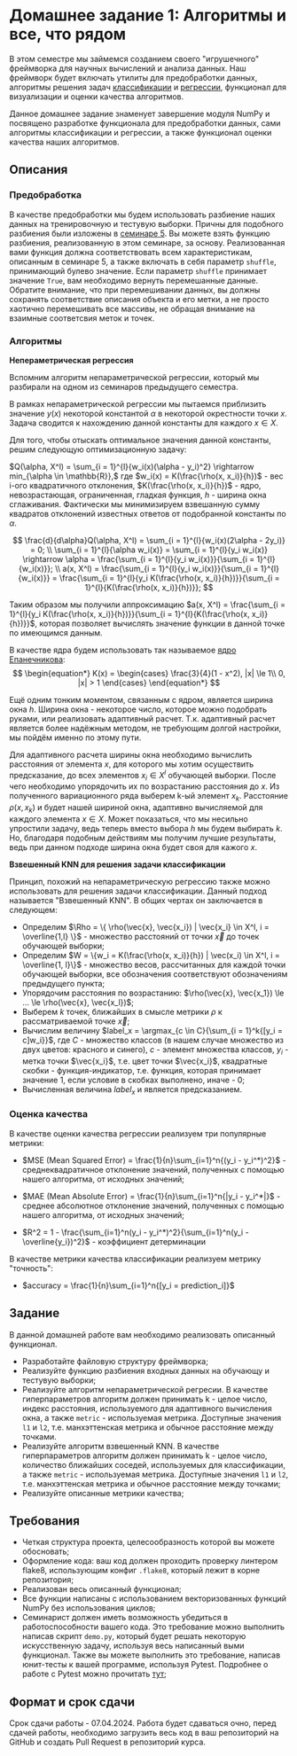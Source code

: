 # Домашнее задание 1: Алгоритмы и все, что рядом

В этом семестре мы займемся созданием своего "игрушечного" фреймворка для научных вычислений и анализа данных. Наш фреймворк будет включать утилиты для предобработки данных, алгоритмы решения задач [классификации](http://www.machinelearning.ru/wiki/index.php?title=%D0%9A%D0%BB%D0%B0%D1%81%D1%81%D0%B8%D1%84%D0%B8%D0%BA%D0%B0%D1%86%D0%B8%D1%8F) и [регрессии](http://www.machinelearning.ru/wiki/index.php?title=%D0%A0%D0%B5%D0%B3%D1%80%D0%B5%D1%81%D1%81%D0%B8%D1%8F), функционал для визуализации и оценки качества алгоритмов.

Данное домашнее задание знаменует завершение модуля NumPy и посвящено разработке функционала для предобработки данных, сами алгоритмы классификации и регрессии, а также функционал оценки качества наших алгоритмов.

## Описания

### Предобработка

В качестве предобработки мы будем использовать разбиение наших данных на тренировочную и тестувую выборки. Причны для подобного разбиения были изложены в [семинаре 5](../../lessons/sem2_lesson05/sem5_313/sem5_numpy_practice.ipynb). Вы можете взять функцию разбиения, реализованную в этом семинаре, за основу. Реализованная вами функция должна соответствовать всем характеристикам, описанным в семинаре 5, а также включать в себя параметр `shuffle`, принимающий булево значение. Если параметр `shuffle` принимает значение `True`, вам необходимо вернуть перемешанные данные. Обратите внимание, что при перемешивании данных, вы должны сохранять соответствие описания объекта и его метки, а не просто хаотично перемешивать все массивы, не обращая внимание на взаимные соответсвия меток и точек.

### Алгоритмы

**Непераметрическая регрессия**

Вспомним алгоритм непараметрической регрессии, который мы разбирали на одном из семинаров предыдущего семестра.

В рамках непараметрической регрессии мы пытаемся приблизить значение $y(x)$ некоторой константой $\alpha$ в некоторой окрестности точки $x$. Задача сводится к нахождению данной константы для каждого $x \in X$.

Для того, чтобы отыскать оптимальное значения данной константы, решим следующую оптимизационную задачу:

$Q(\alpha, X^l) = \sum_{i = 1}^{l}{w_i(x)(\alpha - y_i)^2} \rightarrow min_{\alpha \in \mathbb{R}},$ где $w_i(x) = K(\frac{\rho(x, x_i)}{h})$ - вес i-ого квадратичного отклонения, $K(\frac{\rho(x, x_i)}{h})$ - ядро, невозрастающая, ограниченная, гладкая функция, $h$ - ширина окна сглаживания. Фактически мы минимизируем взвешанную сумму квадратов отклонений известных ответов от подобранной константы по $\alpha$.

$$
\frac{d}{d\alpha}Q(\alpha, X^l) = \sum_{i = 1}^{l}{w_i(x)(2\alpha - 2y_i)} = 0;  
\\ \sum_{i = 1}^{l}{\alpha w_i(x)} = \sum_{i = 1}^{l}{y_i w_i(x)} \rightarrow \alpha = \frac{\sum_{i = 1}^{l}{y_i w_i(x)}}{\sum_{i = 1}^{l}{w_i(x)}};
\\ a(x, X^l) = \frac{\sum_{i = 1}^{l}{y_i w_i(x)}}{\sum_{i = 1}^{l}{w_i(x)}} = \frac{\sum_{i = 1}^{l}{y_i K(\frac{\rho(x, x_i)}{h})}}{\sum_{i = 1}^{l}{K(\frac{\rho(x, x_i)}{h})}};
$$  

Таким образом мы получили аппроксимацию $a(x, X^l) = \frac{\sum_{i = 1}^{l}{y_i K(\frac{\rho(x, x_i)}{h})}}{\sum_{i = 1}^{l}{K(\frac{\rho(x, x_i)}{h})}}$, которая позволяет вычислять значение функции в данной точке по имеющимся данным.

В качестве ядра будем использовать так называемое [ядро Епанечникова](https://ru.wikipedia.org/wiki/%D0%AF%D0%B4%D1%80%D0%BE_(%D1%81%D1%82%D0%B0%D1%82%D0%B8%D1%81%D1%82%D0%B8%D0%BA%D0%B0)):
$$
\begin{equation*}
K(x) = 
 \begin{cases}
   \frac{3}{4}(1 - x^2), |x| \le 1\\
   0, |x| > 1
 \end{cases}
\end{equation*}
$$

Ещё одним тонким моментом, связанным с ядром, является ширина окна $h$. Ширина окна - некоторое число, которое можно подобрать руками, или реализовать адаптивный расчет. Т.к. адаптивный расчет является более надёжным методом, не требующим долгой настройки, мы пойдём именно по этому пути. 

Для адаптивного расчета ширины окна необходимо вычислить расстояния от элемента $x$, для которого мы хотим осуществить предсказание, до всех элементов $x_i \in X^l$ обучающей выборки. После чего необходимо упорядочить их по возрастанию расстояния до $x$. Из полученного вариационного ряда выберем k-ый элемент $x_k$. Расстояние $\rho(x, x_k)$ и будет нашей шириной окна, адаптивно вычисляемой для каждого элемента $x \in X$. Может показаться, что мы несильно упростили задачу, ведь теперь вместо выбора $h$ мы будем выбирать $k$. Но, благодаря подобным действиям мы получим лучшие результаты, ведь при данном подходе ширина окна будет своя для кажого $x$.

**Взвешенный KNN для решения задачи классификации**

Принцип, похожий на непараметрическую регрессию также можно использовать для решения задачи классификации. Данный подход называется "Взвешенный KNN". В общих чертах он заключается в следующем:

- Определим $\Rho = \{ \rho(\vec{x}, \vec{x_i}) | \vec{x_i} \in X^l, i = \overline{1,l} \}$ - множество расстояний от точки $\vec{x}$ до точек обучающей выборки;
- Определим $W = \{w_i =  K(\frac{\rho(x, x_i)}{h}) | \vec(x_i) \in X^l, i = \overline{1, l}\}$ - множество весов, рассчитанных для каждой точки обучающей выборки, все обозначения соответствуют обозначениям предыдущего пункта; 
- Упорядочим расстояния по возрастанию: $\rho(\vec{x}, \vec{x_1}) \le ... \le \rho(\vec{x}, \vec{x_l})$;
- Выберем $k$ точек, ближайших в смысле метрики $\rho$ к рассматриваемой точке $\vec{x}$;
- Вычислим величину $label_x = \argmax_{c \in C}{\sum_{i = 1}^k{[y_i = c]w_i}}$, где $C$ - множество классов (в нашем случае множество из двух цветов: красного и синего), $c$ - элемент множества классов, $y_i$ - метка точки $\vec{x_i}$, т.е. цвет точки $\vec{x_i}$, квадратные скобки - функция-индикатор, т.е. функция, которая принимает значение 1, если условие в скобках выполнено, иначе - 0;
- Вычисленная величина $label_x$ и является предсказанием.

### Оценка качества

В качестве оценки качества регрессии реализуем три популярные метрики:

- $MSE (Mean Squared Error) = \frac{1}{n}\sum_{i=1}^n{(y_i - y_i^*)^2}$ - среднеквадратичное отклонение значений, полученных с помощью нашего алгоритма, от исходных значений;

- $MAE (Mean Absolute Error) = \frac{1}{n}\sum_{i=1}^n{|y_i - y_i^*|}$ - среднее абсолютное отклонение значений, полученных с помощью нашего алгоритма, от исходных значений;

- $R^2 = 1 - \frac{\sum_{i=1}^n(y_i - y_i^*)^2}{\sum_{i=1}^n(y_i - \overline{y_i})^2}$ - коэффициент детерминации

В качестве метрики качества классификации реализуем метрику "точность":

- $accuracy = \frac{1}{n}\sum_{i=1}^n{[y_i = prediction_i]}$

## Задание

В данной домашней работе вам необходимо реализовать описанный функционал. 

- Разработайте файловую структуру фреймворка;
- Реализуйте функцию разбиения входных данных на обучающу и тестувую выборки;
- Реализуйте алгоритм непараметрической регресии. В качестве гиперпараметров алгоритм должен принимать k - целое число, индекс расстояния, используемого для адаптивного вычисления окна, а также `metric` - используемая метрика. Доступные значения `l1` и `l2`, т.е. манхэттенская метрика и обычное расстояние между точками. 
- Реализуйте алгоритм взвешенный KNN. В качестве гиперпараметров алгоритм должен принимать k - целое число, количество ближайших соседей, используемых для классификации, а также `metric` - используемая метрика. Доступные значения `l1` и `l2`, т.е. манхэттенская метрика и обычное расстояние между точками;
- Реализуйте описанные метрики качества;

## Требования

- Четкая структура проекта, целесообразность которой вы можете обосновать;
- Оформление кода: ваш код должен проходить проверку линтером flake8, использующим конфиг `.flake8`, который лежит в корне репозитория;
- Реализован весь описанный функционал;
- Все функции написаны с использованием векторизованных функций NumPy без использования циклов; 
- Семинарист должен иметь возможность убедиться в работоспособности вашего кода. Это требование можно выполнить написав скрипт `demo.py`, который будет решать некоторую искусственную задачу, используя весь написанный выми функционал. Также вы можете выполнить это требование, написав юнит-тесты к вашей программе, используя Pytest. Подробнее о работе с Pytest можно прочитать [тут](https://habr.com/ru/articles/448782/);

## Формат и срок сдачи

Срок сдачи работы - 07.04.2024. Работа будет сдаваться очно, перед сдачей работы, необходимо загрузить весь код в ваш репозиторий на GitHub и создать Pull Request в репозиторий курса.
